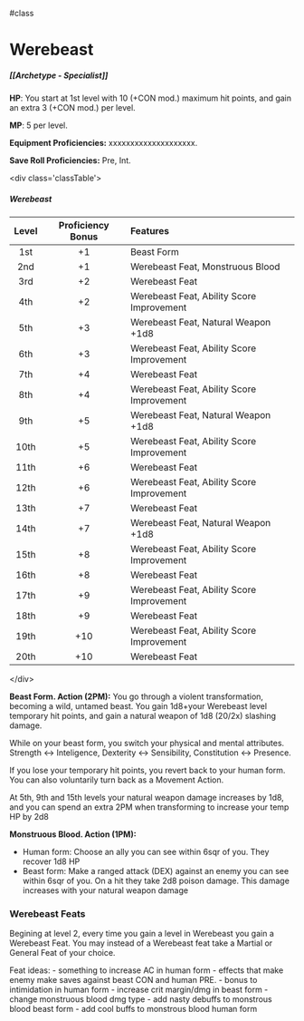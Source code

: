 #class
# Werebeast
##### [[Archetype - Specialist]]

**HP**: You start at 1st level with 10 (+CON mod.) maximum hit points, and gain an extra 3 (+CON mod.) per level.

**MP**: 5 per level.

**Equipment Proficiencies:** xxxxxxxxxxxxxxxxxxxx.

**Save Roll Proficiencies:** Pre, Int.

\<div class='classTable'>
##### Werebeast
| Level | Proficiency Bonus | Features                                  |
|:-----:|:-----------------:|:----------------------------------------- |
|  1st  |        +1         | Beast Form                                |
|  2nd  |        +1         | Werebeast Feat, Monstruous Blood          |
|  3rd  |        +2         | Werebeast Feat                            |
|  4th  |        +2         | Werebeast Feat, Ability Score Improvement |
|  5th  |        +3         | Werebeast Feat, Natural Weapon +1d8       |
|  6th  |        +3         | Werebeast Feat, Ability Score Improvement |
|  7th  |        +4         | Werebeast Feat                            |
|  8th  |        +4         | Werebeast Feat, Ability Score Improvement |
|  9th  |        +5         | Werebeast Feat, Natural Weapon +1d8       |
| 10th  |        +5         | Werebeast Feat, Ability Score Improvement |
| 11th  |        +6         | Werebeast Feat                            |
| 12th  |        +6         | Werebeast Feat, Ability Score Improvement |
| 13th  |        +7         | Werebeast Feat                            |
| 14th  |        +7         | Werebeast Feat, Natural Weapon +1d8       | 
| 15th  |        +8         | Werebeast Feat, Ability Score Improvement |
| 16th  |        +8         | Werebeast Feat                            |
| 17th  |        +9         | Werebeast Feat, Ability Score Improvement |
| 18th  |        +9         | Werebeast Feat                            |
| 19th  |        +10        | Werebeast Feat, Ability Score Improvement |
| 20th  |        +10        | Werebeast Feat                            |
\</div>

**Beast Form. Action (2PM):** You go through a violent transformation, becoming a wild, untamed beast. You gain 1d8+your Werebeast level temporary hit points, and gain a natural weapon of 1d8 (20/2x) slashing damage.

While on your beast form, you switch your physical and mental attributes. Strength <-> Inteligence, Dexterity <-> Sensibility, Constitution <-> Presence.

If you lose your temporary hit points, you revert back to your human form. You can also voluntarily turn back as a Movement Action.

At 5th, 9th and 15th levels your natural weapon damage increases by 1d8, and you can spend an extra 2PM when transforming to increase your temp HP by 2d8

**Monstruous Blood. Action (1PM):** 
- Human form: Choose an ally you can see within 6sqr of you. They recover 1d8 HP
- Beast form: Make a ranged attack (DEX) against an enemy you can see within 6sqr of you. On a hit they take 2d8 poison damage. This damage increases with your natural weapon damage

### Werebeast Feats

Begining at level 2, every time you gain a level in Werebeast you gain a Werebeast Feat. You may instead of a Werebeast feat take a Martial or General Feat of your choice.

Feat ideas:
	- something to increase AC in human form
	- effects that make enemy make saves against beast CON and human PRE.
	- bonus to intimidation in human form
	- increase crit margin/dmg in beast form
	- change monstruous blood dmg type
	- add nasty debuffs to monstrous blood beast form
	- add cool buffs to monstrous blood human form